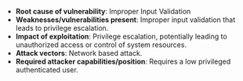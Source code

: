 - **Root cause of vulnerability**: Improper Input Validation
- **Weaknesses/vulnerabilities present**: Improper input validation that leads to privilege escalation.
- **Impact of exploitation**: Privilege escalation, potentially leading to unauthorized access or control of system resources.
- **Attack vectors**: Network based attack.
- **Required attacker capabilities/position**: Requires a low privileged authenticated user.